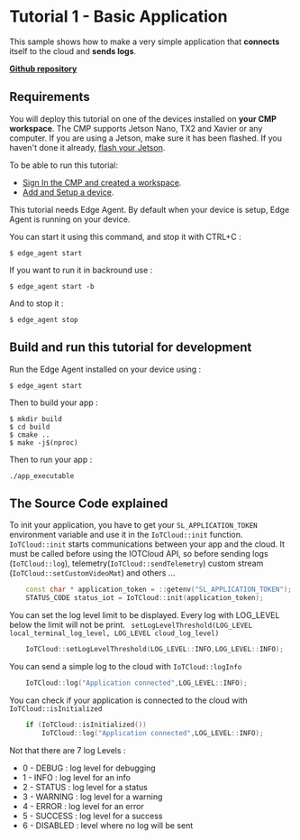 # Tutorial 1 - Basic Application

This sample shows how to make a very simple application that **connects** itself to the cloud and **sends logs**. 

[**Github repository**](https://github.com/stereolabs/cmp-examples/tree/main/tutorials/tutorial_01_basic_app)

## Requirements
You will deploy this tutorial on one of the devices installed on **your CMP workspace**. The CMP supports Jetson Nano, TX2 and Xavier or any computer. If you are using a Jetson, make sure it has been flashed. If you haven't done it already, [flash your Jetson](https://docs.nvidia.com/sdk-manager/install-with-sdkm-jetson/index.html).

To be able to run this tutorial:
- [Sign In the CMP and created a workspace](https://www.stereolabs.com/docs/cloud/overview/get-started/).
- [Add and Setup a device](https://www.stereolabs.com/docs/cloud/overview/get-started/#add-a-camera).

This tutorial needs Edge Agent. By default when your device is setup, Edge Agent is running on your device.

You can start it using this command, and stop it with CTRL+C :
```
$ edge_agent start
```

If you want to run it in backround use :
```
$ edge_agent start -b
```

And to stop it :
```
$ edge_agent stop
```

## Build and run this tutorial for development

Run the Edge Agent installed on your device using :
```
$ edge_agent start
```

Then to build your app :
```
$ mkdir build
$ cd build
$ cmake ..
$ make -j$(nproc)
```

Then to run your app :
```
./app_executable
```

## The Source Code explained

To init your application, you have to get your ```SL_APPLICATION_TOKEN``` environment variable and use it in the ```IoTCloud::init``` function. `IoTCloud::init` starts communications between your app and the cloud. It must be called before using the IOTCloud API, so before sending logs (`IoTCloud::log`), telemetry(`IoTCloud::sendTelemetry`) custom stream (`IoTCloud::setCustomVideoMat`) and others ...
```c++
    const char * application_token = ::getenv("SL_APPLICATION_TOKEN");
    STATUS_CODE status_iot = IoTCloud::init(application_token);
```
You can set the log level limit to be displayed. Every log with LOG_LEVEL below the limit will not be print.  ``` setLogLevelThreshold(LOG_LEVEL local_terminal_log_level, LOG_LEVEL cloud_log_level)```
```c++
    IoTCloud::setLogLevelThreshold(LOG_LEVEL::INFO,LOG_LEVEL::INFO);
```

You can send a simple log to the cloud with ```IoTCloud::logInfo```
```c++
    IoTCloud::log("Application connected",LOG_LEVEL::INFO);
```

You can check if your application is connected to the cloud with ```IoTCloud::isInitialized```
```c++
    if (IoTCloud::isInitialized())
        IoTCloud::log("Application connected",LOG_LEVEL::INFO);
```

Not that there are 7 log Levels : 

- 0 - DEBUG : log level for debugging
- 1 - INFO : log level for an info
- 2 - STATUS : log level for a status
- 3 - WARNING : log level for a warning
- 4 - ERROR : log level for an error
- 5 - SUCCESS : log level for a success
- 6 - DISABLED : level where no log will be sent
